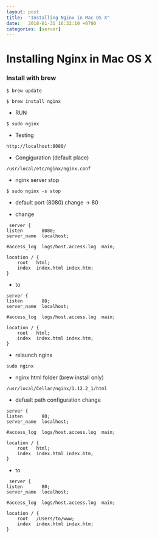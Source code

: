 ```yaml
---
layout: post
title:  "Installing Nginx in Mac OS X"
date:   2018-01-31 16:32:10 +0700
categories: [server]
---
```


# Installing Nginx in Mac OS X

### Install with brew

```
$ brew update
```

```
$ brew install nginx
```

* RUN

```
$ sudo nginx
```

* Testing

```
http://localhost:8080/
```

* Congiguration (default place)

```
/usr/local/etc/nginx/nginx.conf
```

* nginx server stop

```
$ sudo nginx -s stop
```

* default port (8080) change -> 80

* change

```
 server {
listen       8080;
server_name  localhost;

#access_log  logs/host.access.log  main;

location / {
    root   html;
    index  index.html index.htm;
}
```

* to

```
server {
listen       80;
server_name  localhost;

#access_log  logs/host.access.log  main;

location / {
    root   html;
    index  index.html index.htm;
}
```

* relaunch nginx

```
sudo nginx
```

* nginx html folder (brew install only)

```
/usr/local/Cellar/nginx/1.12.2_1/html
```

* defualt path configuration change

```
server {
listen       80;
server_name  localhost;

#access_log  logs/host.access.log  main;

location / {
    root   html;
    index  index.html index.htm;
}
```

* to

```
 server {
listen       80;
server_name  localhost;

#access_log  logs/host.access.log  main;

location / {
    root   /Users/to/www;
    index  index.html index.htm;
}
```


